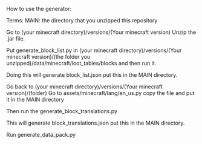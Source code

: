 How to use the generator:

Terms:
    MAIN: the directory that you unzipped this repository

Go to (your minecraft directory)/versions/(Your minecraft version)
Unzip the .jar file.

Put generate_block_list.py in (your minecraft directory)/versions/(Your minecraft version)/(the folder you unzipped)/data/minecraft/loot_tables/blocks and then run it.

Doing this will generate block_list.json
put this in the MAIN directory.

Go back to (your minecraft directory)/versions/(Your minecraft version)/(folder)
Go to assets/minecraft/lang/en_us.py
copy the file and put it in the MAIN directory

Then run the generate_block_translations.py

This will generate block_translations.json
put this in the MAIN directory.

Run generate_data_pack.py